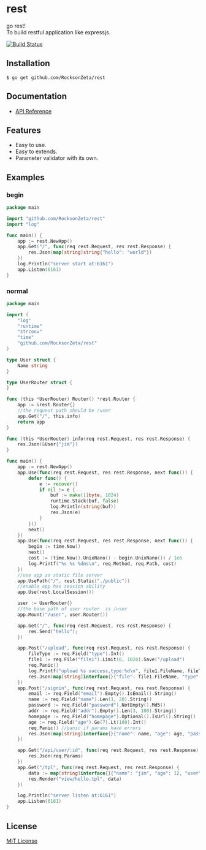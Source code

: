 rest
====

go rest!<br/>
To build restful application like expressjs.

[![Build Status](https://travis-ci.org/RocksonZeta/rest.svg)](https://travis-ci.org/RocksonZeta/rest)

## Installation
```
$ go get github.com/RocksonZeta/rest
```

## Documentation
- [API Reference](http://godoc.org/github.com/RocksonZeta/rest)

## Features
- Easy to use.
- Easy to extends.
- Parameter validator with its own.

## Examples

### begin
```go
package main

import "github.com/RocksonZeta/rest"
import "log"

func main() {
	app := rest.NewApp()
	app.Get("/", func(req rest.Request, res rest.Response) {
		res.Json(map[string]string{"hello": "world"})
	})
	log.Println("server start at:6161")
	app.Listen(6161)
}
``` 

### normal 
```go
package main

import (
	"log"
	"runtime"
	"strconv"
	"time"
	"github.com/RocksonZeta/rest"
)

type User struct {
	Name string
}

type UserRouter struct {
}

func (this *UserRouter) Router() *rest.Router {
	app := &rest.Router{}
	//the request path should be /user
	app.Get("/", this.info)
	return app
}

func (this *UserRouter) info(req rest.Request, res rest.Response) {
	res.Json(&User{"jim"})
}

func main() {
	app := rest.NewApp()
	app.Use(func(req rest.Request, res rest.Response, next func()) {
		defer func() {
			e := recover()
			if nil != e {
				buf := make([]byte, 1024)
				runtime.Stack(buf, false)
				log.Println(string(buf))
				res.Json(e)
			}
		}()
		next()
	})
	app.Use(func(req rest.Request, res rest.Response, next func()) {
		begin := time.Now()
		next()
		cost := (time.Now().UnixNano() - begin.UnixNano()) / 1e6
		log.Printf("%s %s %dms\n", req.Method, req.Path, cost)
	})
	//use app as static file server
	app.UsePath("/", rest.Static("./public"))
	//enable app has session ability
	app.Use(rest.LocalSession())

	user := UserRouter{}
	//the base path of user router  is /user
	app.Mount("/user", user.Router())

	app.Get("/", func(req rest.Request, res rest.Response) {
		res.Send("hello");
	})

	app.Post("/upload", func(req rest.Request, res rest.Response) {
		fileType := req.Field("type").Int()
		file1 := req.File("file1").Limit(0, 1024).Save("/upload")
		req.Panic()
		log.Printf("upload %s success,type:%d\n", file1.FileName, fileType)
		res.Json(map[string]interface{}{"file": file1.FileName, "type": fileType})
	})
	app.Post("/signin", func(req rest.Request, res rest.Response) {
		email := req.Field("email").Empty().IsEmail().String()
		name := req.Field("name").Len(1, 20).String()
		password := req.Field("password").NotEmpty().Md5()
		addr := req.Field("addr").Empty().Len(3, 100).String()
		homepage := req.Field("homepage").Optional().IsUrl().String()
		age := req.Field("age").Ge(7).Lt(100).Int()
		req.Panic() //panic if params have errors
		res.Json(map[string]interface{}{"name": name, "age": age, "password": password, "addr": addr, "email": email, "homepage": homepage})
	})

	app.Get("/api/user/:id", func(req rest.Request, res rest.Response) {
		res.Json(req.Params)
	})
	app.Get("/tpl", func(req rest.Request, res rest.Response) {
		data := map[string]interface{}{"name": "jim", "age": 12, "user": User{"tom"}}
		res.Render("view/hello.tpl", data)
	})

	log.Println("server listen at:6161")
	app.Listen(6161)
}

```

## License
[MIT License](https://github.com/RocksonZeta/rest/blob/master/LICENSE)